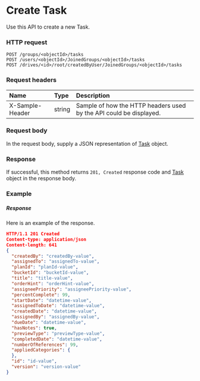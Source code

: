 # Create Task

Use this API to create a new Task.
### HTTP request
```http
POST /groups/<objectId>/tasks
POST /users/<objectId>/JoinedGroups/<objectId>/tasks
POST /drives/<id>/root/createdByUser/JoinedGroups/<objectId>/tasks

```
### Request headers
| Name       | Type | Description|
|:---------------|:--------|:----------|
| X-Sample-Header  | string  | Sample of how the HTTP headers used by the API could be displayed.|

### Request body
In the request body, supply a JSON representation of [Task](../resources/task.md) object.


### Response
If successful, this method returns `201, Created` response code and [Task](../resources/task.md) object in the response body.

### Example
##### Response
Here is an example of the response.
```json
HTTP/1.1 201 Created
Content-type: application/json
Content-length: 641
{
  "createdBy": "createdBy-value",
  "assignedTo": "assignedTo-value",
  "planId": "planId-value",
  "bucketId": "bucketId-value",
  "title": "title-value",
  "orderHint": "orderHint-value",
  "assigneePriority": "assigneePriority-value",
  "percentComplete": 99,
  "startDate": "datetime-value",
  "assignedToDate": "datetime-value",
  "createdDate": "datetime-value",
  "assignedBy": "assignedBy-value",
  "dueDate": "datetime-value",
  "hasNotes": true,
  "previewType": "previewType-value",
  "completedDate": "datetime-value",
  "numberOfReferences": 99,
  "appliedCategories": {
  },
  "id": "id-value",
  "version": "version-value"
}
```

<!-- uuid: 4574b382-3113-4d85-9871-10fabb9cb430\n2015-10-09 15:15:44 UTC -->